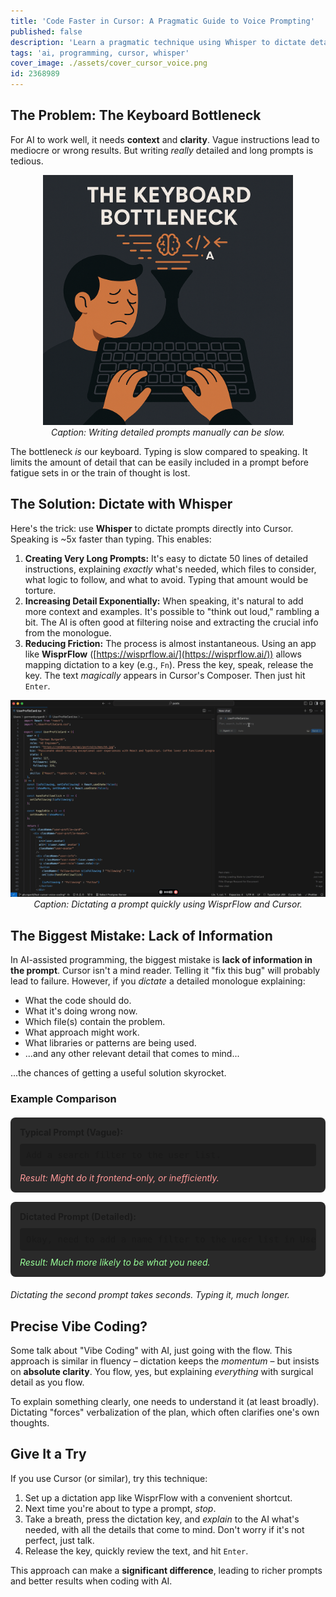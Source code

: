 ```yaml
---
title: 'Code Faster in Cursor: A Pragmatic Guide to Voice Prompting'
published: false
description: 'Learn a pragmatic technique using Whisper to dictate detailed prompts in Cursor AI, boosting productivity by overcoming the keyboard bottleneck.'
tags: 'ai, programming, cursor, whisper'
cover_image: ./assets/cover_cursor_voice.png
id: 2368989
---
```


## The Problem: The Keyboard Bottleneck

For AI to work well, it needs **context** and **clarity**. Vague instructions lead to mediocre or wrong results. But writing _really_ detailed and long prompts is tedious.

<p align="center">
  <img src="./assets/typing-slow.png" alt="Typing slowly" width="400" />
  <br>
  <em>Caption: Writing detailed prompts manually can be slow.</em>
</p>

The bottleneck _is_ our keyboard. Typing is slow compared to speaking. It limits the amount of detail that can be easily included in a prompt before fatigue sets in or the train of thought is lost.

## The Solution: Dictate with Whisper

Here's the trick: use **Whisper** to dictate prompts directly into Cursor. Speaking is ~5x faster than typing. This enables:

1. **Creating Very Long Prompts:** It's easy to dictate 50 lines of detailed instructions, explaining _exactly_ what's needed, which files to consider, what logic to follow, and what to avoid. Typing that amount would be torture.
2. **Increasing Detail Exponentially:** When speaking, it's natural to add more context and examples. It's possible to "think out loud," rambling a bit. The AI is often good at filtering noise and extracting the crucial info from the monologue.
3. **Reducing Friction:** The process is almost instantaneous. Using an app like **WisprFlow** ([https://wisprflow.ai/](https://wisprflow.ai/)) allows mapping dictation to a key (e.g., `Fn`). Press the key, speak, release the key. The text _magically_ appears in Cursor's Composer. Then just hit `Enter`.

<p align="center">
  <img src="./assets/wisprflow-demo.gif" alt="WisprFlow Demo" width="600" />
  <br>
  <em>Caption: Dictating a prompt quickly using WisprFlow and Cursor.</em>
</p>

## The Biggest Mistake: Lack of Information

In AI-assisted programming, the biggest mistake is **lack of information in the prompt**. Cursor isn't a mind reader. Telling it "fix this bug" will probably lead to failure. However, if you _dictate_ a detailed monologue explaining:

- What the code should do.
- What it's doing wrong now.
- Which file(s) contain the problem.
- What approach might work.
- What libraries or patterns are being used.
- ...and any other relevant detail that comes to mind...

...the chances of getting a useful solution skyrocket.

### Example Comparison

<div style="margin: 20px 0;">
  <div style="background-color: #2a2a2a; padding: 15px; border-radius: 8px; margin-bottom: 15px;">
    <strong>Typical Prompt (Vague):</strong>
    <pre style="background-color: #1e1e1e; padding: 10px; border-radius: 4px; margin: 10px 0; overflow: auto;">Add a search filter to the user list.</pre>
    <em style="color: #ff9999;">Result: Might do it frontend-only, or inefficiently.</em>
  </div>

  <div style="background-color: #2a2a2a; padding: 15px; border-radius: 8px;">
    <strong>Dictated Prompt (Detailed):</strong>
    <pre style="background-color: #1e1e1e; padding: 10px; border-radius: 4px; margin: 10px 0; overflow: auto;">Okay, need to add a name filter to the user list in UserList.tsx. It gets data from /api/users. Want a simple text input above the table. On typing, debounce for 300ms and call /api/users?search=term. Make sure the backend in server.ts (Prisma) modifies the query with WHERE name ILIKE '%term%'. Don't filter on the frontend, it's inefficient. Update the users state with the response. Placeholder: 'Search by name...'.</pre>
    <em style="color: #99ff99;">Result: Much more likely to be what you need.</em>
  </div>
</div>

_Dictating the second prompt takes seconds. Typing it, much longer._

## Precise Vibe Coding?

Some talk about "Vibe Coding" with AI, just going with the flow. This approach is similar in fluency – dictation keeps the _momentum_ – but insists on **absolute clarity**. You flow, yes, but explaining _everything_ with surgical detail as you flow.

To explain something clearly, one needs to understand it (at least broadly). Dictating "forces" verbalization of the plan, which often clarifies one's own thoughts.

## Give It a Try

If you use Cursor (or similar), try this technique:

1. Set up a dictation app like WisprFlow with a convenient shortcut.
2. Next time you're about to type a prompt, _stop_.
3. Take a breath, press the dictation key, and _explain_ to the AI what's needed, with all the details that come to mind. Don't worry if it's not perfect, just talk.
4. Release the key, quickly review the text, and hit `Enter`.

This approach can make a **significant difference**, leading to richer prompts and better results when coding with AI.
